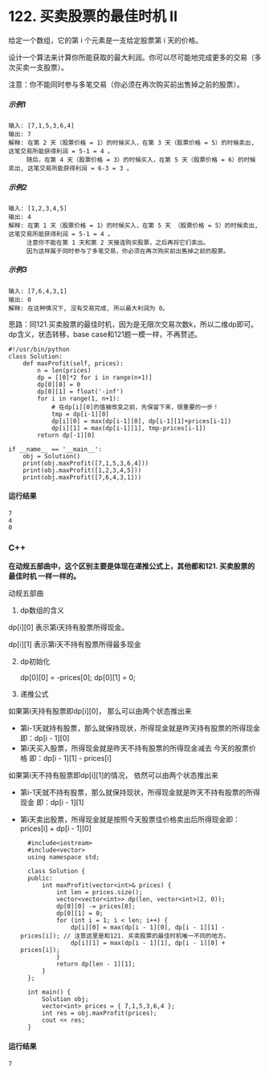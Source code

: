 # 122. 买卖股票的最佳时机 II
给定一个数组，它的第 i 个元素是一支给定股票第 i 天的价格。

设计一个算法来计算你所能获取的最大利润。你可以尽可能地完成更多的交易（多次买卖一支股票）。

注意：你不能同时参与多笔交易（你必须在再次购买前出售掉之前的股票）。

##### 示例1
    输入: [7,1,5,3,6,4]
    输出: 7
    解释: 在第 2 天（股票价格 = 1）的时候买入，在第 3 天（股票价格 = 5）的时候卖出, 这笔交易所能获得利润 = 5-1 = 4 。
         随后，在第 4 天（股票价格 = 3）的时候买入，在第 5 天（股票价格 = 6）的时候卖出, 这笔交易所能获得利润 = 6-3 = 3 。

##### 示例2
    输入: [1,2,3,4,5]
    输出: 4
    解释: 在第 1 天（股票价格 = 1）的时候买入，在第 5 天 （股票价格 = 5）的时候卖出, 这笔交易所能获得利润 = 5-1 = 4 。
         注意你不能在第 1 天和第 2 天接连购买股票，之后再将它们卖出。
         因为这样属于同时参与了多笔交易，你必须在再次购买前出售掉之前的股票。

##### 示例3
    输入: [7,6,4,3,1]
    输出: 0
    解释: 在这种情况下, 没有交易完成, 所以最大利润为 0。

思路：同121.买卖股票的最佳时机，因为是无限次交易次数k，所以二维dp即可。dp含义，状态转移，base case和121题一模一样，不再赘述。

    #!/usr/bin/python
    class Solution:
        def maxProfit(self, prices):
            n = len(prices)
            dp = [[0]*2 for i in range(n+1)]
            dp[0][0] = 0
            dp[0][1] = float('-inf')
            for i in range(1, n+1):
                # 在dp[i][0]的值被改变之前，先保留下来，很重要的一步！
                tmp = dp[i-1][0]
                dp[i][0] = max(dp[i-1][0], dp[i-1][1]+prices[i-1])
                dp[i][1] = max(dp[i-1][1], tmp-prices[i-1])
            return dp[-1][0]

    if __name__ == '__main__':
        obj = Solution()
        print(obj.maxProfit([7,1,5,3,6,4]))
        print(obj.maxProfit([1,2,3,4,5]))
        print(obj.maxProfit([7,6,4,3,1]))

#### 运行结果
    7
    4
    0

### C++

**在动规五部曲中，这个区别主要是体现在递推公式上，其他都和121. 买卖股票的最佳时机 一样一样的。**

动规五部曲

1. dp数组的含义

dp[i][0] 表示第i天持有股票所得现金。

dp[i][1] 表示第i天不持有股票所得最多现金

2. dp初始化

    dp[0][0] = -prices[0];
    dp[0][1] = 0;
    
3. 递推公式

如果第i天持有股票即dp[i][0]， 那么可以由两个状态推出来

* 第i-1天就持有股票，那么就保持现状，所得现金就是昨天持有股票的所得现金 即：dp[i - 1][0]
* 第i天买入股票，所得现金就是昨天不持有股票的所得现金减去 今天的股票价格 即：dp[i - 1][1] - prices[i]

如果第i天不持有股票即dp[i][1]的情况， 依然可以由两个状态推出来

* 第i-1天就不持有股票，那么就保持现状，所得现金就是昨天不持有股票的所得现金 即：dp[i - 1][1]
* 第i天卖出股票，所得现金就是按照今天股票佳价格卖出后所得现金即：prices[i] + dp[i - 1][0]

        #include<iostream>
        #include<vector>
        using namespace std;

        class Solution {
        public:
            int maxProfit(vector<int>& prices) {
                int len = prices.size();
                vector<vector<int>> dp(len, vector<int>(2, 0));
                dp[0][0] -= prices[0];
                dp[0][1] = 0;
                for (int i = 1; i < len; i++) {
                    dp[i][0] = max(dp[i - 1][0], dp[i - 1][1] - prices[i]); // 注意这里是和121. 买卖股票的最佳时机唯一不同的地方。
                    dp[i][1] = max(dp[i - 1][1], dp[i - 1][0] + prices[i]);
                }
                return dp[len - 1][1];
            }
        };

        int main() {
            Solution obj;
            vector<int> prices = { 7,1,5,3,6,4 };
            int res = obj.maxProfit(prices);
            cout << res;
        }
    
#### 运行结果
    7
